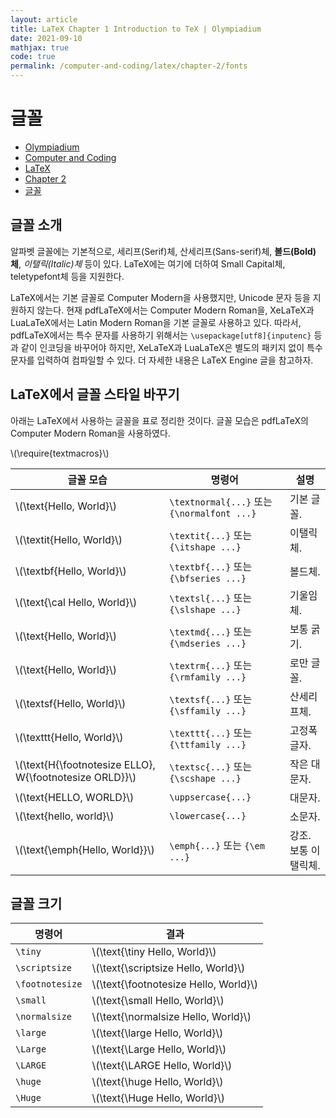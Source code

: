 ```yaml
---
layout: article
title: LaTeX Chapter 1 Introduction to TeX | Olympiadium
date: 2021-09-10
mathjax: true
code: true
permalink: /computer-and-coding/latex/chapter-2/fonts
---
```

# 글꼴
<ul class="breadcrumb">
	<li><a href="{{ site.homeurl }}">Olympiadium</a></li> 
	<li><a href="{{ site.homeurl }}computer-and-coding/">Computer and Coding</a></li> 
	<li><a href="{{ site.homeurl }}computer-and-coding/latex/">LaTeX</a></li>
	<li><a href="{{ site.homeurl }}computer-and-coding/latex/chapter-2/">Chapter 2</a></li>
	<li><a href="{{ site.homeurl }}computer-and-coding/latex/chapter-2/fonts/">글꼴</a></li>
</ul>

## 글꼴 소개
알파벳 글꼴에는 기본적으로, 세리프(Serif)체, 산세리프(Sans-serif)체, <b>볼드(Bold)체</b>, <i>이탤릭(Italic)체</i> 등이 있다. LaTeX에는 여기에 더하여 Small Capital체, teletypefont체 등을 지원한다.

LaTeX에서는 기본 글꼴로 Computer Modern을 사용했지만, Unicode 문자 등을 지원하지 않는다. 현재 pdfLaTeX에서는 Computer Modern Roman을, XeLaTeX과 LuaLaTeX에서는 Latin Modern Roman을 기본 글꼴로 사용하고 있다. 따라서, pdfLaTeX에서는 특수 문자를 사용하기 위해서는 <code class="lang-latex">\usepackage[utf8]{inputenc}</code> 등과 같이 인코딩을 바꾸어야 하지만, XeLaTeX과 LuaLaTeX은 별도의 패키지 없이 특수 문자를 입력하여 컴파일할 수 있다. 더 자세한 내용은 LaTeX Engine 글을 참고하자.

## LaTeX에서 글꼴 스타일 바꾸기
아래는 LaTeX에서 사용하는 글꼴을 표로 정리한 것이다. 글꼴 모습은 pdfLaTeX의 Computer Modern Roman을 사용하였다.
<p>\(\require{textmacros}\)</p>
<table>
<thead>
<tr>
<th>글꼴 모습</th>
<th>명령어</th>
<th>설명</th>
</tr>
</thead>
<tbody>
<tr>
<td>\(\text{Hello, World}\)</td>
<td><code class="lang-latex">\textnormal{...}</code> 또는 <code class="lang-latex">{\normalfont ...}</code></td>
<td>기본 글꼴.</td>
</tr>
<tr>
<td>\(\textit{Hello, World}\)</td>
<td><code class="lang-latex">\textit{...}</code> 또는 <code class="lang-latex">{\itshape ...}</code></td>
<td>이탤릭체.</td>
</tr>
<tr>
<td>\(\textbf{Hello, World}\)</td>
<td><code class="lang-latex">\textbf{...}</code> 또는 <code class="lang-latex">{\bfseries ...}</code></td>
<td>볼드체.</td>
</tr>
<tr>
<td>\(\text{\cal Hello, World}\)</td>
<td><code class="lang-latex">\textsl{...}</code> 또는 <code class="lang-latex">{\slshape ...}</code></td>
<td>기울임체.</td>
</tr>
<tr>
<td>\(\text{Hello, World}\)</td>
<td><code class="lang-latex">\textmd{...}</code> 또는 <code class="lang-latex">{\mdseries ...}</code></td>
<td>보통 굵기.</td>
</tr>
<tr>
<td>\(\text{Hello, World}\)</td>
<td><code class="lang-latex">\textrm{...}</code> 또는 <code class="lang-latex">{\rmfamily ...}</code></td>
<td>로만 글꼴.</td>
</tr>
<tr>
<td>\(\textsf{Hello, World}\)</td>
<td><code class="lang-latex">\textsf{...}</code> 또는 <code class="lang-latex">{\sffamily ...}</code></td>
<td>산세리프체.</td>
</tr>
<tr>
<td>\(\texttt{Hello, World}\)</td>
<td><code class="lang-latex">\texttt{...}</code> 또는 <code class="lang-latex">{\ttfamily ...}</code></td>
<td>고정폭 글자.</td>
</tr>
<tr>
<td>\(\text{H{\footnotesize ELLO}, W{\footnotesize ORLD}}\)</td>
<td><code class="lang-latex">\textsc{...}</code> 또는 <code class="lang-latex">{\scshape ...}</code></td>
<td>작은 대문자.</td>
</tr>
<tr>
<td>\(\text{HELLO, WORLD}\)</td>
<td><code class="lang-latex">\uppsercase{...}</code></td>
<td>대문자.</td>
</tr>
<tr>
<td>\(\text{hello, world}\)</td>
<td><code class="lang-latex">\lowercase{...}</code></td>
<td>소문자.</td>
</tr>
<tr>
<td>\(\text{\emph{Hello, World}}\)</td>
<td><code class="lang-latex">\emph{...}</code> 또는 <code class="lang-latex">{\em ...}</code></td>
<td>강조. 보통 이탤릭체.</td>
</tr>
</tbody>
</table>

## 글꼴 크기

<table>
<thead>
<tr>
<th>명령어</th>
<th>결과</th>
</tr>
</thead>
<tbody>
<tr>
<td><code class="lang-latex">\tiny</code>
</td>
<td>\(\text{\tiny Hello, World}\)</td></tr>
<tr>
<td><code class="lang-latex">\scriptsize</code>
</td>
<td>\(\text{\scriptsize Hello, World}\)</td></tr>
<tr>
<td><code class="lang-latex">\footnotesize</code>
</td>
<td>\(\text{\footnotesize Hello, World}\)</td></tr>
<tr>
<td><code class="lang-latex">\small</code>
</td>
<td>\(\text{\small Hello, World}\)</td></tr>
<tr>
<td><code class="lang-latex">\normalsize</code>
</td>
<td>\(\text{\normalsize Hello, World}\)</td></tr>
<tr>
<td><code class="lang-latex">\large</code>
</td>
<td>\(\text{\large Hello, World}\)</td></tr>
<tr>
<td><code class="lang-latex">\Large</code>
</td>
<td>\(\text{\Large Hello, World}\)</td></tr>
<tr>
<td><code class="lang-latex">\LARGE</code>
</td>
<td>\(\text{\LARGE Hello, World}\)</td></tr>
<tr>
<td><code class="lang-latex">\huge</code>
</td>
<td>\(\text{\huge Hello, World}\)</td></tr>
<tr>
<td><code class="lang-latex">\Huge</code>
</td>
<td>\(\text{\Huge Hello, World}\)</td></tr></tbody>